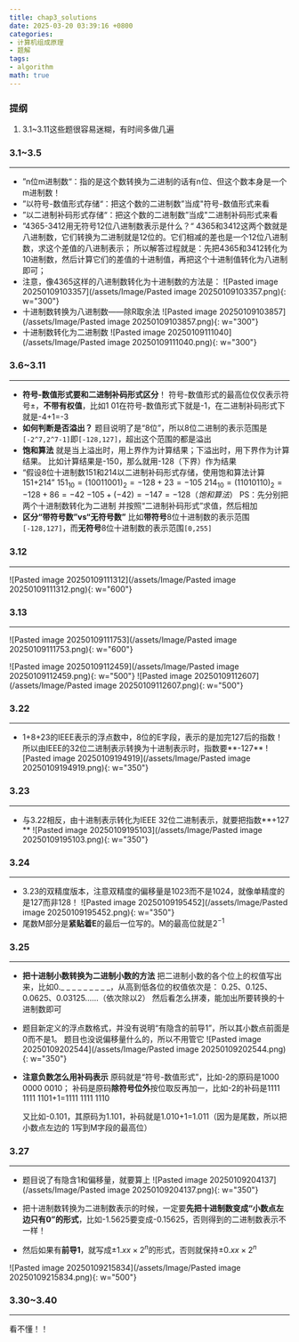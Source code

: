 ```yaml
---
title: chap3_solutions
date: 2025-03-20 03:39:16 +0800
categories:
- 计算机组成原理
- 题解
tags:
- algorithm
math: true
---
```


### 提纲
1.  3.1~3.11这些题很容易迷糊，有时间多做几遍

### 3.1~3.5
---
- ”n位m进制数“：指的是这个数转换为二进制的话有n位、但这个数本身是一个m进制数！
- ”以符号-数值形式存储“：把这个数的二进制数”当成"符号-数值形式来看
-  ”以二进制补码形式存储“：把这个数的二进制数”当成"二进制补码形式来看
- ”4365-3412用无符号12位八进制数表示是什么？“
	4365和3412这两个数就是八进制数，它们转换为二进制就是12位的。它们相减的差也是一个12位八进制数，求这个差值的八进制表示；
	所以解答过程就是：先把4365和3412转化为10进制数，然后计算它们的差值的十进制值，再把这个十进制值转化为八进制即可；
- 注意，像4365这样的八进制数转化为十进制数的方法是：
  ![Pasted image 20250109103357](/assets/Image/Pasted image 20250109103357.png){: w="300"}
- 十进制数转换为八进制数——除R取余法
  ![Pasted image 20250109103857](/assets/Image/Pasted image 20250109103857.png){: w="300"}
- 十进制数转化为二进制数
	![Pasted image 20250109111040](/assets/Image/Pasted image 20250109111040.png){: w="300"}

### 3.6~3.11
---
- **符号-数值形式要和二进制补码形式区分**！
	符号-数值形式的最高位仅仅表示符号±，**不带有权值**，比如1 01在符号-数值形式下就是-1，在二进制补码形式下就是-4+1=-3
- **如何判断是否溢出？**
	题目说明了是“8位”，所以8位二进制的表示范围是`[-2^7,2^7-1]`即`[-128,127]`，超出这个范围的都是溢出
- **饱和算法**
	就是当上溢出时，用上界作为计算结果；下溢出时，用下界作为计算结果。
	比如计算结果是-150，那么就用-128（下界）作为结果
- “假设8位十进制数151和214以二进制补码形式存储，使用饱和算法计算151+214”
	$151_{10}=(1001 1001)_2=-128+23=-105$
	$214_{10}=(11010110)_2=-128+86=-42$
	$-105+(-42)=-147=-128（饱和算法）$
	PS：先分别把两个十进制数转化为二进制 并按照“二进制补码形式”求值，然后相加
- **区分“带符号数”vs“无符号数”**
	比如**带符号**8位十进制数的表示范围`[-128,127]`，而**无符号**8位十进制数的表示范围`[0,255]`

### 3.12
---
![Pasted image 20250109111312](/assets/Image/Pasted image 20250109111312.png){: w="600"}

### 3.13
---
![Pasted image 20250109111753](/assets/Image/Pasted image 20250109111753.png){: w="600"}

![Pasted image 20250109112459](/assets/Image/Pasted image 20250109112459.png){: w="500"}
![Pasted image 20250109112607](/assets/Image/Pasted image 20250109112607.png){: w="500"}


### 3.22
---
- 1+8+23的IEEE表示的浮点数中，8位的E字段，表示的是加完127后的指数！所以由IEEE的32位二进制表示转换为十进制表示时，指数要**-127**
	 ![Pasted image 20250109194919](/assets/Image/Pasted image 20250109194919.png){: w="350"}

### 3.23
---
- 与3.22相反，由十进制表示转化为IEEE 32位二进制表示，就要把指数**+127 **
	![Pasted image 20250109195103](/assets/Image/Pasted image 20250109195103.png){: w="350"}

### 3.24
---
- 3.23的双精度版本，注意双精度的偏移量是1023而不是1024，就像单精度的是127而非128！
	![Pasted image 20250109195452](/assets/Image/Pasted image 20250109195452.png){: w="350"}
- 尾数M部分是**紧贴着E**的最后一位写的。M的最高位就是$2^{-1}$

### 3.25
---
- **把十进制小数转换为二进制小数的方法**
	把二进制小数的各个位上的权值写出来，比如0._ _ _ _ _ _ _ _ \_，从高到低各位的权值依次是：
		0.25、0.125、0.0625、0.03125......（依次除以2）
	然后看怎么拼凑，能加出所要转换的十进制数即可

- 题目新定义的浮点数格式，并没有说明“有隐含的前导1”，所以其小数点前面是0而不是1。
  题目也没说偏移量什么的，所以不用管它
	![Pasted image 20250109202544](/assets/Image/Pasted image 20250109202544.png){: w="350"}

- **注意负数怎么用补码表示**
	原码就是“符号-数值形式”，比如-2的原码是1000 0000 0010；
	补码是原码**除符号位外**按位取反再加一，比如-2的补码是1111 1111 1101+1=1111 1111 1110
	
	又比如-0.101，其原码为1.101，补码就是1.010+1=1.011（因为是尾数，所以把小数点左边的 1写到M字段的最高位）

### 3.27
---
- 题目说了有隐含1和偏移量，就要算上
	![Pasted image 20250109204137](/assets/Image/Pasted image 20250109204137.png){: w="350"}

- 把十进制数转换为二进制数表示的时候，一定要**先把十进制数变成“小数点左边只有0”的形式**，比如-1.5625要变成-0.15625，否则得到的二进制数表示不一样！
- 然后如果有**前导1**，就写成$±1.xx×2^n$的形式，否则就保持$±0.xx×2^n$

![Pasted image 20250109215834](/assets/Image/Pasted image 20250109215834.png){: w="500"}

### 3.30~3.40
---
看不懂！！